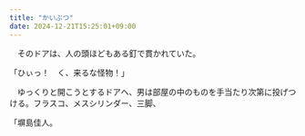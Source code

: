 ```yaml
---
title: "かいぶつ"
date: 2024-12-21T15:25:01+09:00
---
```

　そのドアは、人の頭ほどもある釘で貫かれていた。

「ひぃっ！　く、来るな怪物！」

　ゆっくりと開こうとするドアへ、男は部屋の中のものを手当たり次第に投げつける。フラスコ、メスシリンダー、三脚、

「塀島佳人。
